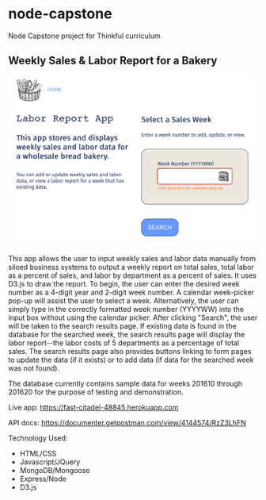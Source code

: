 # node-capstone
Node Capstone project for Thinkful curriculum

## Weekly Sales & Labor Report for a Bakery


![Screenshot of Home Page](public/images/screenshot2.png "Home Page")

This app allows the user to input weekly sales and labor data manually from siloed business systems to output a weekly report on total sales, total labor as a percent of sales, and labor by department as a percent of sales. It uses D3.js to draw the report. To begin, the user can enter the desired week number as a 4-digit year and 2-digit week number. A calendar week-picker pop-up will assist the user to select a week. Alternatively, the user can simply type in the correctly formatted week number (YYYYWW) into the input box without using the calendar picker. After clicking "Search", the user will be taken to the search results page. If existing data is found in the database for the searched week, the search results page will display the labor report--the labor costs of 5 departments as a percentage of total sales. The search results page also provides buttons linking to form pages to update the data (if it exists) or to add data (if data for the searched week was not found). 

The database currently contains sample data for weeks 201610 through 201620 for the purpose of testing and demonstration.

Live app: <https://fast-citadel-48845.herokuapp.com>

API docs: <https://documenter.getpostman.com/view/4144574/RzZ3LhFN>

Technology Used:

 - HTML/CSS
 - Javascript/JQuery
 - MongoDB/Mongoose
 - Express/Node
 - D3.js

